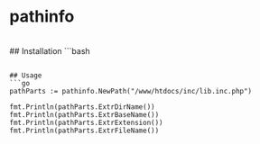 # pathinfo

<br/>
## Installation
```bash

```

## Usage
```go
pathParts := pathinfo.NewPath("/www/htdocs/inc/lib.inc.php")

fmt.Println(pathParts.ExtrDirName())
fmt.Println(pathParts.ExtrBaseName())
fmt.Println(pathParts.ExtrExtension())
fmt.Println(pathParts.ExtrFileName())
```

